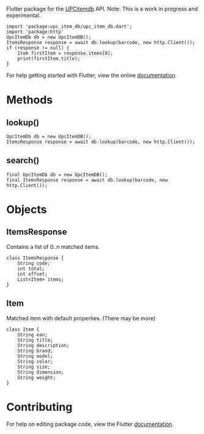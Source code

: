 Flutter package for the [UPCitemdb](http://www.upcitemdb.com) API.
Note: This is a work in progress and experimental.

	import 'package:upc_item_db/upc_item_db.dart';
	import 'package:http'
	UpcItemDb db = new UpcItemDB();
	ItemsResponse response = await db.lookup(barcode, new http.Client());
	if (response != null) {
		Item firstItem = response.items[0];
		print(firstItem.title);
	}

For help getting started with Flutter, view the online [documentation](https://flutter.io/docs).

# Methods

## lookup()

	UpcItemDb db = new UpcItemDB();
	ItemsResponse response = await db.lookup(barcode, new http.Client());

## search()

	final UpcItemDb db = new UpcItemDB();
	final ItemsResponse response = await db.lookup(barcode, new http.Client());

# Objects

## ItemsResponse
Contains a list of 0..n matched items.

	class ItemsResponse {
	    String code;
	    int total;
	    int offset; 
	    List<Item> items;
	}


## Item
Matched item with default properties. (There may be more)

	class Item {
	    String ean;
	    String title;
	    String description;
	    String brand;
	    String model;
	    String color;
	    String size;
	    String dimension;
	    String weight;
	}


# Contributing
For help on editing package code, view the Flutter [documentation](https://flutter.io/developing-packages/).
